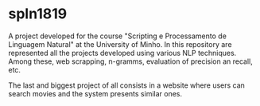 # spln1819

A project developed for the course "Scripting e Processamento de Linguagem Natural" at the University of Minho. 
In this repository are represented all the projects developed using various NLP techniques. Among these, web scrapping, n-gramms, evaluation of precision an recall, etc.

The last and biggest project of all consists in a website where users can search movies and the system presents similar ones.
